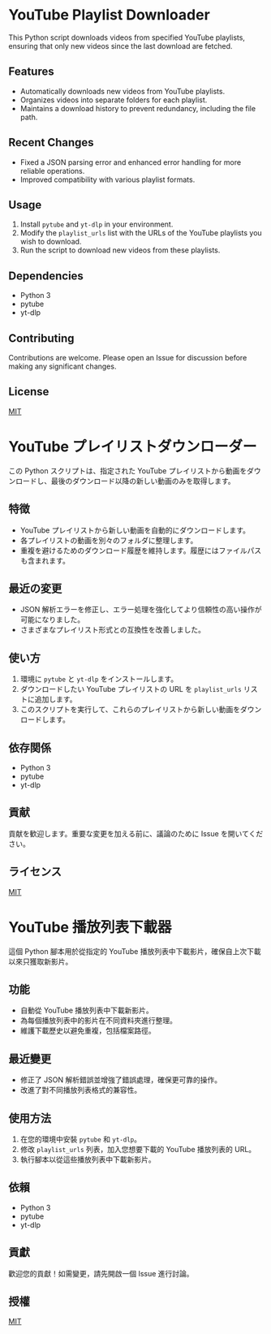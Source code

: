 # YouTube Playlist Downloader

This Python script downloads videos from specified YouTube playlists, ensuring that only new videos since the last download are fetched.

## Features

- Automatically downloads new videos from YouTube playlists.
- Organizes videos into separate folders for each playlist.
- Maintains a download history to prevent redundancy, including the file path.

## Recent Changes

- Fixed a JSON parsing error and enhanced error handling for more reliable operations.
- Improved compatibility with various playlist formats.

## Usage

1. Install `pytube` and `yt-dlp` in your environment.
2. Modify the `playlist_urls` list with the URLs of the YouTube playlists you wish to download.
3. Run the script to download new videos from these playlists.

## Dependencies

- Python 3
- pytube
- yt-dlp

## Contributing

Contributions are welcome. Please open an Issue for discussion before making any significant changes.

## License

[MIT](https://choosealicense.com/licenses/mit/)

# YouTube プレイリストダウンローダー

この Python スクリプトは、指定された YouTube プレイリストから動画をダウンロードし、最後のダウンロード以降の新しい動画のみを取得します。

## 特徴

- YouTube プレイリストから新しい動画を自動的にダウンロードします。
- 各プレイリストの動画を別々のフォルダに整理します。
- 重複を避けるためのダウンロード履歴を維持します。履歴にはファイルパスも含まれます。

## 最近の変更

- JSON 解析エラーを修正し、エラー処理を強化してより信頼性の高い操作が可能になりました。
- さまざまなプレイリスト形式との互換性を改善しました。

## 使い方

1. 環境に `pytube` と `yt-dlp` をインストールします。
2. ダウンロードしたい YouTube プレイリストの URL を `playlist_urls` リストに追加します。
3. このスクリプトを実行して、これらのプレイリストから新しい動画をダウンロードします。

## 依存関係

- Python 3
- pytube
- yt-dlp

## 貢献

貢献を歓迎します。重要な変更を加える前に、議論のために Issue を開いてください。

## ライセンス

[MIT](https://choosealicense.com/licenses/mit/)

# YouTube 播放列表下載器

這個 Python 腳本用於從指定的 YouTube 播放列表中下載影片，確保自上次下載以來只獲取新影片。

## 功能

- 自動從 YouTube 播放列表中下載新影片。
- 為每個播放列表中的影片在不同資料夾進行整理。
- 維護下載歷史以避免重複，包括檔案路徑。

## 最近變更

- 修正了 JSON 解析錯誤並增強了錯誤處理，確保更可靠的操作。
- 改進了對不同播放列表格式的兼容性。

## 使用方法

1. 在您的環境中安裝 `pytube` 和 `yt-dlp`。
2. 修改 `playlist_urls` 列表，加入您想要下載的 YouTube 播放列表的 URL。
3. 執行腳本以從這些播放列表中下載新影片。

## 依賴

- Python 3
- pytube
- yt-dlp

## 貢獻

歡迎您的貢獻！如需變更，請先開啟一個 Issue 進行討論。

## 授權

[MIT](https://choosealicense.com/licenses/mit/)
